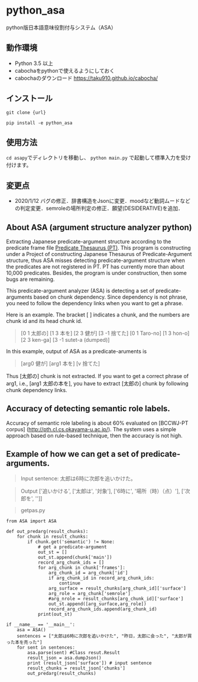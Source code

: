 # python_asa
python版日本語意味役割付与システム（ASA）

## 動作環境
- Python 3.5 以上
- cabochaをpythonで使えるようにしておく
- cabochaのダウンロード https://taku910.github.io/cabocha/

## インストール
```git clone {url} ```

```pip install -e python_asa```

## 使用方法
```cd asapy```でディレクトリを移動し、
```python main.py``` で起動して標準入力を受け付けます。

## 変更点
- 2020/1/12 バグの修正．辞書構造をJsonに変更．moodなど動詞ムードなどの判定変更．semroleの場所判定の修正．願望(DESIDERATIVE)を追加．

## About ASA (argument structure analyzer python)
Extracting Japanese predicate-argument structure according to the predicate frame file [Predicate Thesaurus (PT)](http://pth.cl.cs.okayama-u.ac.jp/testp/pth/Vths).
This program is constructing under a Project of constructing Japanese Thesaurus of Predicate-Argument structure, thus ASA misses detecting predicate-argument structure when the predicates are not registered in PT. PT has currently more than about 10,000 predicates. Besides, the program is under construction, then some bugs are remaining.

This predicate-argument analyzer (ASA) is detecting a set of predicate-arguments based on chunk dependency. Since dependency is not phrase, you need to follow the dependency links when you want to get a phrase.

Here is an example. The bracket [ ] indicates a chunk, and the numbers are chunk id and its head chunk id.

> [0 1 太郎の] [1 3 本を] [2 3 健が] [3 -1 捨てた]
> [0 1 Taro-no]  [1 3 hon-o] [2 3 ken-ga] [3 -1 sutet-a (dumped)]

In this example, output of ASA as a predicate-aruments  is

> [arg0 健が]  [arg1 本を]   [v 捨てた]  

Thus [太郎の] chunk is not extracted. If you want to get a correct phrase of arg1, i.e.,
[arg1   太郎の本を],  you have to extract [太郎の] chunk by following chunk dependency links.  

## Accuracy of detecting semantic role labels.
Accuracy of semantic role labeling is about 60% evaluated on [BCCWJ-PT corpus] (http://pth.cl.cs.okayama-u.ac.jp/). The system uses a simple approach based on rule-based technique, then the accuracy is not high.

## Example of how we can get a set of predicate-arguments.
> Input sentence: 太郎は6時に次郎を追いかけた。

> Output ['追いかける', ['太郎は', '対象'], ['6時に', '場所（時）（点）'], ['次郎を', '']]

> getpas.py

```
from ASA import ASA

def out_predarg(result_chunks):
    for chunk in result_chunks:
        if chunk.get('semantic') != None:
            # get a predicate-argument
            out_st = []
            out_st.append(chunk['main'])
            record_arg_chunk_ids = []
            for arg_chunk in chunk['frames']:
                arg_chunk_id = arg_chunk['id']
                if arg_chunk_id in record_arg_chunk_ids:
                    continue
                arg_surface = result_chunks[arg_chunk_id]['surface']
                arg_role = arg_chunk['semrole']
                #arg_nrole = result_chunks[arg_chunk_id]['surface']
                out_st.append([arg_surface,arg_role])
                record_arg_chunk_ids.append(arg_chunk_id)
            print(out_st)

if __name__ == '__main__':
    asa = ASA()
    sentences = ["太郎は6時に次郎を追いかけた", "昨日，太郎に会った", "太郎が買った本を売った"]
    for sent in sentences:
        asa.parse(sent) #Class resut.Result
        result_json = asa.dumpJson()
        print (result_json['surface']) # input sentence
        result_chunks = result_json['chunks']
        out_predarg(result_chunks)
```
